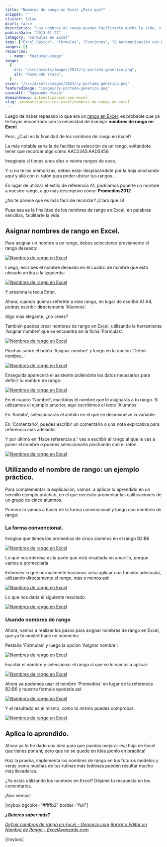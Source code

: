 ```yaml
---
title: "Nombres de rango en Excel ¿Para qué?"
snippet: ""
cluster: false
draft: false
description: "Los nombres de rango pueden facilitarte mucho la vida, si te tomas unos minutos para entenderlos. Pincha aquí y aprende a utilizarlos en 5 minutos."
publishDate: "2013-01-22"
category: "Fórmulas en Excel"
tags: ["Excel Básico", "Fórmulas", "Funciones", "🤖 Automatización con Excel"]
images: []
resources:
  - name: "featured-image"
image:
  {
    src: "/src/assets/images/2023/ry-portada-generica.png",
    alt: "Raymundo Ycaza",
  }
cover: "/src/assets/images/2023/ry-portada-generica.png"
featuredImage: "images/ry-portada-generica.png"
coverAlt: "Raymundo Ycaza"
domainGroup: automatizacion-con-excel
slug: automatizacion-con-excel/nombres-de-rango-en-excel
---
```


Luego de haber repasado lo que era un [rango en Excel](http://raymundoycaza.com/que-es-un-rango-en-excel/), es probable que ya te hayas encontrado con la necesidad de manejar **nombres de rango en Excel**.

Pero, ¿Cuál es la finalidad de los nombres de rango en Excel?

La más notable sería la de facilitar la selección de un rango, evitándote tener que recordar algo como AAC2345:AAD5456.

Imagínate si tienes unos diez o veinte rangos de esos.

Y si no te los memorizas, debes estar desplazándote por la hoja pinchando aquí y allá con el ratón para poder ubicar tus rangos...

En lugar de utilizar el estilo de referencia A1, podríamos ponerle un nombre a nuestro rango, algo más descriptivo como: **Promedios2012**

¿No te parece que es más fácil de recordar? ¡Claro que sí!

Pues esa es la finalidad de los nombres de rango en Excel, en palabras sencillas, facilitarte la vida.

## Asignar nombres de rango en Excel.

Para asignar un nombre a un rango, debes seleccionar previamente el rango deseado:

[![Nombres de rango en Excel](/src/assets/images/2023/nombres-de-rango-en-excel-0001291.png)](http://raymundoycaza.com/wp-content/uploads/nombres-de-rango-en-excel-0001291.png)

Luego, escribes el nombre deseado en el cuadro de nombre que está ubicado arriba a la izquierda:

[![Nombres de rango en Excel](/src/assets/images/2023/nombres-de-rango-en-excel-0001301.png)](http://raymundoycaza.com/wp-content/uploads/nombres-de-rango-en-excel-0001301.png)

Y presiona la tecla Enter.

Ahora, cuando quieras referirte a este rango, en lugar de escribir A1:A4, podrás escribir directamente 'Alumnos'.

Algo más elegante, ¿no crees?

También puedes crear nombres de rango en Excel, utilizando la herramienta 'Asignar nombre' que se encuentra en la ficha 'Fórmulas'.

[![Nombres de rango en Excel](/src/assets/images/2023/nombres-de-rango-en-excel-0001321.png)](http://raymundoycaza.com/wp-content/uploads/nombres-de-rango-en-excel-0001321.png)

Pinchas sobre el botón 'Asignar nombre' y luego en la opción 'Definir nombre...'

[![Nombres de rango en Excel](/src/assets/images/2023/nombres-de-rango-en-excel-0001331.png)](http://raymundoycaza.com/wp-content/uploads/nombres-de-rango-en-excel-0001331.png)

Enseguida aparecerá el asistente pidiéndote los datos necesarios para definir tu nombre de rango:

[![Nombres de rango en Excel](/src/assets/images/2023/nombres-de-rango-en-excel-0001341.png)](http://raymundoycaza.com/wp-content/uploads/nombres-de-rango-en-excel-0001341.png)

En el cuadro 'Nombre', escribirás el nombre que le asignarás a tu rango. Si utilizamos el ejemplo anterior, aquí escribimos el texto 'Alumnos'.

En 'Ámbito', seleccionarás el ámbito en el que se desenvuelve la variable.

En 'Comentario', puedes escribir un comentario o una nota explicativa para referencia más adelante.

Y por último en 'Hace referencia a:' vas a escribir el rango al que le vas a poner el nombre o puedes seleccionarlo pinchando con el ratón.

[![Nombres de rango en Excel](/src/assets/images/2023/nombres-de-rango-en-excel-0001351.png)](http://raymundoycaza.com/wp-content/uploads/nombres-de-rango-en-excel-0001351.png)

## Utilizando el nombre de rango: un ejemplo práctico.

Para complementar la explicación, vamos  a aplicar lo aprendido en un sencillo ejemplo práctico, en el que necesito promediar las calificaciones de un grupo de cinco alumnos.

Primero lo vamos a hacer de la forma convencional y luego con nombres de rango:

### La forma convencional.

Imagina que tienes los promedios de cinco alumnos en el rango B2:B6

[![Nombres de rango en Excel](/src/assets/images/2023/nombres-de-rango-en-excel-0001361.png)](http://raymundoycaza.com/wp-content/uploads/nombres-de-rango-en-excel-0001361.png)

Lo que nos interesa es la parte que está resaltada en amarillo, porque vamos a promediarla.

Entonces lo que normalmente haríamos sería aplicar una función adecuada, utilizando directamente el rango, más o menos así:

[![Nombres de rango en Excel](/src/assets/images/2023/nombres-de-rango-en-excel-0001371.png)](http://raymundoycaza.com/wp-content/uploads/nombres-de-rango-en-excel-0001371.png)

Lo que nos daría el siguiente resultado:

[![Nombres de rango en Excel](/src/assets/images/2023/nombres-de-rango-en-excel-0001381.png)](http://raymundoycaza.com/wp-content/uploads/nombres-de-rango-en-excel-0001381.png)

### Usando nombres de rango

Ahora, vamos a realizar los pasos para asignar nombres de rango en Excel, que ya te mostré hace un momento:

Pestaña 'Fórmulas' y luego la opción 'Asignar nombre':

[![Nombres de rango en Excel](/src/assets/images/2023/nombres-de-rango-en-excel-0001331.png)](http://raymundoycaza.com/wp-content/uploads/nombres-de-rango-en-excel-0001331.png)

Escribir el nombre y seleccionar el rango al que se lo vamos a aplicar:

[![Nombres de rango en Excel](/src/assets/images/2023/nombres-de-rango-en-excel-0001391.png)](http://raymundoycaza.com/wp-content/uploads/nombres-de-rango-en-excel-0001391.png)

Ahora ya podemos usar el nombre 'Promedios' en lugar de la referencia B2:B6 y nuestra fórmula quedaría así:

[![Nombres de rango en Excel](/src/assets/images/2023/nombres-de-rango-en-excel-0001401.png)](http://raymundoycaza.com/wp-content/uploads/nombres-de-rango-en-excel-0001401.png)

Y el resultado es el mismo, como tú mismo puedes comprobar:

[![Nombres de rango en Excel](/src/assets/images/2023/nombres-de-rango-en-excel-0001411.png)](http://raymundoycaza.com/wp-content/uploads/nombres-de-rango-en-excel-0001411.png)

## Aplica lo aprendido.

Ahora ya te he dado una idea para que puedas mejorar esa hoja de Excel que tienes por ahí; pero que no se quede en idea ¡ponlo en práctica!

Haz la prueba, implementa los nombres de rango en tus futuros modelos y verás como muchas de tus rutinas más tediosas pueden resultar mucho más llevaderas.

¿Ya estás utilizando los nombres en Excel? Déjame tu respuesta en los comentarios.

¡Nos vemos!

\[mybox bgcolor="#ffffb2" border="full"\]

_**¿Quieres saber más?**_

_[Definir nombres de rango en Excel - Gerencie.com](http://www.gerencie.com/definir-nombres-de-rango-en-excel.html) [Borrar o Editar un Nombre de Rango - ExcelAvanzado.com](http://www.excelavanzado.com/2011/02/borrar-o-editar-un-nombre-de-rango.html)_

\[/mybox\]
